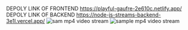 DEPOLY LINK OF FRONTEND https://playful-gaufre-2e610c.netlify.app/
DEPOLY LINK OF BACKEND https://node-js-streams-backend-3e1l.vercel.app/
![sam mp4 video stream](https://github.com/user-attachments/assets/ebe801a2-583f-4ec6-a07a-1f53d97af736)
![sample mp4 video stream](https://github.com/user-attachments/assets/23d716d0-b1fa-44c3-b136-f633c500841d)





